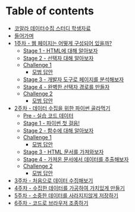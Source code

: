 # Table of contents

* [코알라 데이터수집 스터디 학생자료](README.md)
* [들어가며](intro.md)
* [1주차 - 웹 페이지는 어떻게 구성되어 있을까?](week-1/README.md)
  * [Stage 1 - HTML에 대해 알아보자](week-1/stage-1-html.md)
  * [Stage 2 - 선택자 대해 알아보자](week-1/stage-2-selector.md)
  * [Challenge 1](week-1/challenge-1/README.md)
    * [모범 답안](week-1/challenge-1/solution.md)
  * [Stage 3 - 개발자 도구로 페이지를 분석해보자](week-1/stage-3-find.md)
  * [Stage 4 - 완벽한 선택자 경로를 만들자](week-1/stage-4-conditions.md)
  * [Challenge 2](week-1/challenge-2/README.md)
    * [모범 답안](week-1/challenge-2/solution.md)
* [2주차 - 데이터 수집을 위한 파이썬 골라먹기](week-2/README.md)
  * [Pre - 실습 코드 데이터](week-2/pre.md)
  * [Stage 1 - 파이썬 첫 걸음!](week-2/stage-1-python.md)
  * [Stage 2 - 함수에 대해 알아보자](week-2/stage-2-operation.md)
  * [Challenge 1](week-2/challenge-1/README.md)
    * [모범 답안](week-2/challenge-1/solution.md)
  * [Stage 3 - HTML 문서를 가져와보자](week-2/stage-3-list.md)
  * [Stage 4 - 가져온 문서에서 데이터를 추출해보자](week-2/stage-4-list2.md)
  * [Challenge 2](week-2/challenge-2/README.md)
    * [모범 답안](week-2/challenge-2/solution.md)
* [3주차 - 처음으로 데이터 수집해보기](week-3/README.md)
  <!-- * [Pre - 실습 코드 데이터](week-3/pre.md)
  * [Stage 1 - 모든 정보를 빠르게 가져오자](week-3/stage-1.md)
  * [Stage 2 - 정보를 의미있게 가공해보자](week-3/stage-2.md)
  * [Challenge 1](week-3/challenge-1/README.md)
    * [모범 답안](week-3/challenge-1/undefined.md)
  * [Stage 3 - 정보를 효과적으로 가공해보자](week-3/stage-3.md)
  * [Stage 4 - 정제된 데이터에서 가치를 창출해보자](week-3/stage-4.md)
  * [Challenge 2](week-3/challenge-2/README.md)
    * [모범 답안](week-3/challenge-2/undefined.md) -->
* [4주차 - 수집한 데이터를 가공하여 가치있게 만들기](week-4/README.md)
  <!-- * [Pre - 실습 코드 데이터](week-4/pre.md)
  * [Stage 1 - 일단 가장 간단하게 저장해보자](week-4/stage-1.md)
  * [Stage 2 - 파이썬으로 엑셀을 다뤄보자](week-4/stage-2.md)
  * [Challenge 1](week-4/challenge-1/README.md)
    * [모범 답안](week-4/challenge-1/undefined.md)
  * [Stage 3 - 페이지 주소의 비밀을 알아보자](week-4/stage-3.md)
  * [Stage 4 - 여러 페이지에서 데이터를 수집하고 저장해보자](week-4/stage-4.md)
  * [Challenge 2](week-4/challenge-2/README.md)
    * [모범 답안](week-4/challenge-2/undefined.md) -->
* [5주차 - 소중한 데이터를 사라지지않게 저장하기](5/README.md)
  <!-- * [Pre - 실습 코드 데이터](5/pre.md)
  * [Stage 1 - 정적 수집과 동적 수집 비교](5/stage-1.md)
  * [Stage 2 - 가상브라우저를 조종해보자](5/stage-2.md)
  * [Challenge 1](5/challenge-1/README.md)
    * [모범 답안](5/challenge-1/undefined.md)
  * [Stage 3 - 가상브라우저 고급 활용법](5/stage-3.md)
  * [Stage 4 - 실습 예제 : 게시판 안으로 들어가기](5/stage-4.md)
  * [Challenge 2](5/challenge-2/README.md)
    * [모범 답안](5/challenge-2/undefined.md) -->
* [6주차 - 코드로 브라우저 조종하기](6/README.md)
  <!-- * [Stage 1 - 데이터 수집의 기본기 복습](6/stage-1.md)
  * [Pre - 실습 코드 데이터](6/pre.md)
 -->
